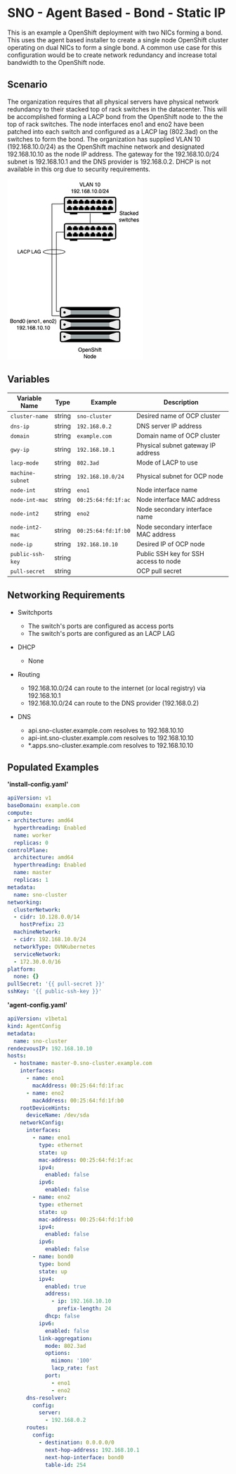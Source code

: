# SNO - Agent Based - Bond - Static IP

This is an example a OpenShift deployment with two NICs forming a bond. This uses the agent based installer to create a single node OpenShift cluster operating on dual NICs to form a single bond. A common use case for this configuration would be to create network redundancy and increase total bandwidth to the OpenShift node.

## Scenario
The organization requires that all physical servers have physical network redundancy to their stacked top of rack switches in the datacenter. This will be accomplished forming a LACP bond from the OpenShift node to the the top of rack switches. The node interfaces eno1 and eno2 have been patched into each switch and configured as a LACP lag (802.3ad) on the switches to form the bond. The organization has supplied VLAN 10 (192.168.10.0/24) as the OpenShift machine network and designated 192.168.10.10 as the node IP address. The gateway for the 192.168.10.0/24 subnet is 192.168.10.1 and the DNS provider is 192.168.0.2. DHCP is not available in this org due to security requirements.

![ocp-sno-bond](https://github.com/dlystra/openshift-networking-examples/blob/main/SNO%20-%20Agent%20Based%20-%20Bond%20-%20Static%20IP/ocp-sno-bond.png)

## Variables

| Variable Name      | Type    | Example            | Description                             |
|--------------------|---------|--------------------|-----------------------------------------|
| `cluster-name`     | string  | `sno-cluster`      | Desired name of OCP cluster             |
| `dns-ip`           | string  | `192.168.0.2`      | DNS server IP address                   |
| `domain`           | string  | `example.com`      | Domain name of OCP cluster              |
| `gwy-ip`           | string  | `192.168.10.1`     | Physical subnet gateway IP address      |
| `lacp-mode`        | string  | `802.3ad`          | Mode of LACP to use                     |
| `machine-subnet`   | string  | `192.168.10.0/24`  | Physical subnet for OCP node            |
| `node-int`         | string  | `eno1`             | Node interface name                     |
| `node-int-mac`     | string  | `00:25:64:fd:1f:ac`| Node interface MAC address              |
| `node-int2`        | string  | `eno2`             | Node secondary interface name           |
| `node-int2-mac`    | string  | `00:25:64:fd:1f:b0`| Node secondary interface MAC address    |
| `node-ip`          | string  | `192.168.10.10`    | Desired IP of OCP node                  |
| `public-ssh-key`   | string  |                    | Public SSH key for SSH access to node   |
| `pull-secret`      | string  |                    | OCP pull secret                         |

## Networking Requirements

- Switchports
  - The switch's ports are configured as access ports
  - The switch's ports are configured as an LACP LAG

- DHCP
  - None

- Routing
  - 192.168.10.0/24 can route to the internet (or local registry) via 192.168.10.1
  - 192.168.10.0/24 can route to the DNS provider (192.168.0.2)

- DNS
  - api.sno-cluster.example.com resolves to 192.168.10.10
  - api-int.sno-cluster.example.com resolves to 192.168.10.10
  - *.apps.sno-cluster.example.com resolves to 192.168.10.10

## Populated Examples

**'install-config.yaml'**
```yaml
apiVersion: v1
baseDomain: example.com
compute:
- architecture: amd64
  hyperthreading: Enabled
  name: worker
  replicas: 0
controlPlane:
  architecture: amd64
  hyperthreading: Enabled
  name: master
  replicas: 1
metadata:
  name: sno-cluster
networking:
  clusterNetwork:
  - cidr: 10.128.0.0/14
    hostPrefix: 23
  machineNetwork:
  - cidr: 192.168.10.0/24
  networkType: OVNKubernetes
  serviceNetwork:
  - 172.30.0.0/16
platform:
  none: {}
pullSecret: '{{ pull-secret }}'
sshKey: '{{ public-ssh-key }}'
```

**'agent-config.yaml'**
```yaml
apiVersion: v1beta1
kind: AgentConfig
metadata:
  name: sno-cluster
rendezvousIP: 192.168.10.10
hosts:
  - hostname: master-0.sno-cluster.example.com
    interfaces:
      - name: eno1
        macAddress: 00:25:64:fd:1f:ac
      - name: eno2
        macAddress: 00:25:64:fd:1f:b0
    rootDeviceHints:
      deviceName: /dev/sda
    networkConfig:
      interfaces:
        - name: eno1
          type: ethernet
          state: up
          mac-address: 00:25:64:fd:1f:ac
          ipv4:
            enabled: false
          ipv6:
            enabled: false
        - name: eno2
          type: ethernet
          state: up
          mac-address: 00:25:64:fd:1f:b0
          ipv4:
            enabled: false
          ipv6:
            enabled: false
        - name: bond0
          type: bond
          state: up
          ipv4:
            enabled: true
            address:
              - ip: 192.168.10.10
                prefix-length: 24
            dhcp: false
          ipv6:
            enabled: false
          link-aggregation:
            mode: 802.3ad
            options:
              miimon: '100'
              lacp_rate: fast
            port:
              - eno1
              - eno2
      dns-resolver:
        config:
          server:
            - 192.168.0.2
      routes:
        config:
          - destination: 0.0.0.0/0
            next-hop-address: 192.168.10.1
            next-hop-interface: bond0
            table-id: 254
```